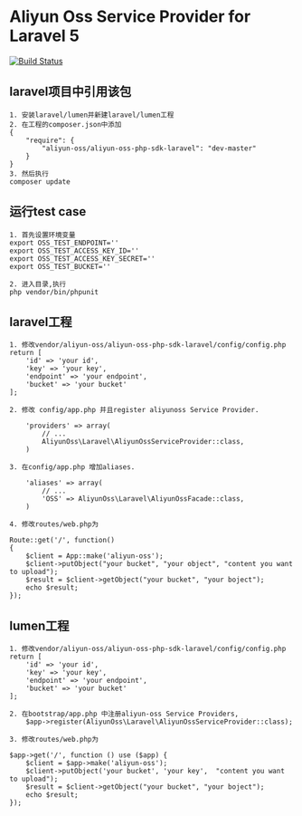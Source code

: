 # Aliyun Oss Service Provider for Laravel 5

[![Build Status](https://travis-ci.org/RobertYue19900425/aliyun-oss-sdk-php-laravel.svg?branch=master)](https://travis-ci.org/RobertYue19900425/aliyun-oss-sdk-php-laravel)

## laravel项目中引用该包
```
1. 安装laravel/lumen并新建laravel/lumen工程
2. 在工程的composer.json中添加
{
    "require": {
        "aliyun-oss/aliyun-oss-php-sdk-laravel": "dev-master"
    }
}
3. 然后执行
composer update
```

## 运行test case
```
1. 首先设置环境变量
export OSS_TEST_ENDPOINT=''                 
export OSS_TEST_ACCESS_KEY_ID=''              
export OSS_TEST_ACCESS_KEY_SECRET=''
export OSS_TEST_BUCKET=''

2. 进入目录,执行
php vendor/bin/phpunit
```

##  laravel工程
```
1. 修改vendor/aliyun-oss/aliyun-oss-php-sdk-laravel/config/config.php
return [
    'id' => 'your id',
    'key' => 'your key',
    'endpoint' => 'your endpoint',
    'bucket' => 'your bucket'
];

2. 修改 config/app.php 并且register aliyunoss Service Provider.

    'providers' => array(
        // ...
        AliyunOss\Laravel\AliyunOssServiceProvider::class,
    )

3. 在config/app.php 增加aliases.

    'aliases' => array(
        // ...
        'OSS' => AliyunOss\Laravel\AliyunOssFacade::class,
    )

4. 修改routes/web.php为

Route::get('/', function()
{
    $client = App::make('aliyun-oss');
    $client->putObject("your bucket", "your object", "content you want to upload");
    $result = $client->getObject("your bucket", "your boject");
    echo $result;
});
```

## lumen工程
```
1. 修改vendor/aliyun-oss/aliyun-oss-php-sdk-laravel/config/config.php
return [
    'id' => 'your id',
    'key' => 'your key',
    'endpoint' => 'your endpoint',
    'bucket' => 'your bucket'
];

2. 在bootstrap/app.php 中注册aliyun-oss Service Providers,
    $app->register(AliyunOss\Laravel\AliyunOssServiceProvider::class);

3. 修改routes/web.php为

$app->get('/', function () use ($app) {
    $client = $app->make('aliyun-oss');
    $client->putObject('your bucket', 'your key',  "content you want to upload");
    $result = $client->getObject("your bucket", "your boject");
    echo $result;
});
```
